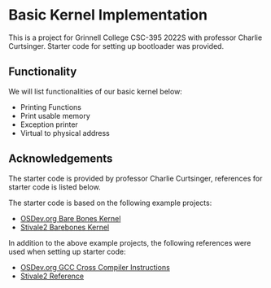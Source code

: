# Basic Kernel Implementation
This is a project for Grinnell College CSC-395 2022S with professor Charlie Curtsinger. Starter code for setting up bootloader was provided.

## Functionality
We will list functionalities of our basic kernel below:
* Printing Functions
* Print usable memory
* Exception printer
* Virtual to physical address

## Acknowledgements
The starter code is provided by professor Charlie Curtsinger, references for starter code is listed below.

The starter code is based on the following example projects:
- [OSDev.org Bare Bones Kernel](https://wiki.osdev.org/Bare_bones)
- [Stivale2 Barebones Kernel](https://github.com/stivale/stivale2-barebones)

In addition to the above example projects, the following references were used when setting up starter code:
- [OSDev.org GCC Cross Compiler Instructions](https://wiki.osdev.org/GCC_Cross-Compiler)
- [Stivale2 Reference](https://github.com/stivale/stivale/blob/master/STIVALE2.md)
